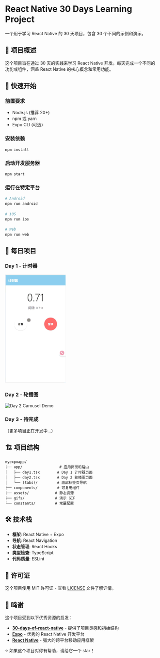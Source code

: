 # React Native 30 Days Learning Project

一个用于学习 React Native 的 30 天项目，包含 30 个不同的示例和演示。

## 📱 项目概述

这个项目旨在通过 30 天的实践来学习 React Native 开发。每天完成一个不同的功能或组件，涵盖 React Native 的核心概念和常用功能。

## 🚀 快速开始

### 前置要求
- Node.js (推荐 20+)
- npm 或 yarn
- Expo CLI (可选)

### 安装依赖
```bash
npm install
```

### 启动开发服务器
```bash
npm start
```

### 运行在特定平台
```bash
# Android
npm run android

# iOS
npm run ios

# Web
npm run web
```

## 📅 每日项目

### Day 1 - 计时器
<img width="200" src="./gifs/day1.gif" alt="Day 1 Timer Demo">

### Day 2 - 轮播图
<img width="200" src="./gifs/day2.gif" alt="Day 2 Carousel Demo">

### Day 3 - 待完成
（更多项目正在开发中...）

## 🏗️ 项目结构

```
myexpoapp/
├── app/                 # 应用页面和路由
│   ├── day1.tsx        # Day 1 计时器页面
│   ├── day2.tsx        # Day 2 轮播图页面
│   └── (tabs)/         # 底部标签页导航
├── components/         # 可复用组件
├── assets/            # 静态资源
├── gifs/              # 演示 GIF
└── constants/         # 常量配置
```

## 🛠️ 技术栈

- **框架**: React Native + Expo
- **导航**: React Navigation
- **状态管理**: React Hooks
- **类型检查**: TypeScript
- **代码质量**: ESLint

## 📄 许可证

这个项目使用 MIT 许可证 - 查看 [LICENSE](LICENSE) 文件了解详情。

## 🙏 鸣谢

这个项目受到以下优秀资源的启发：

- **[30-days-of-react-native](https://github.com/fangwei716/30-days-of-react-native)** - 提供了项目灵感和初始结构
- **[Expo](https://expo.dev/)** - 优秀的 React Native 开发平台
- **[React Native](https://reactnative.dev/)** - 强大的跨平台移动应用框架

⭐ 如果这个项目对你有帮助，请给它一个 star！
